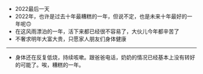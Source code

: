 - 2022最后一天
- 2022年，也许是过去十年最糟糕的一年，但说不定，也是未来十年最好的一年呢🙃
- 在这风雨漂泊的一年，活下来都已经很不容易了，大伙儿今年都辛苦了
- 不奢求明年大富大贵，只愿家人朋友们身体健康
- ---
- 身体还在反复低烧，持续咳嗽。跟爸爸电话，奶奶的情况已经基本上没有转好的可能了。唉，糟糕的一年。